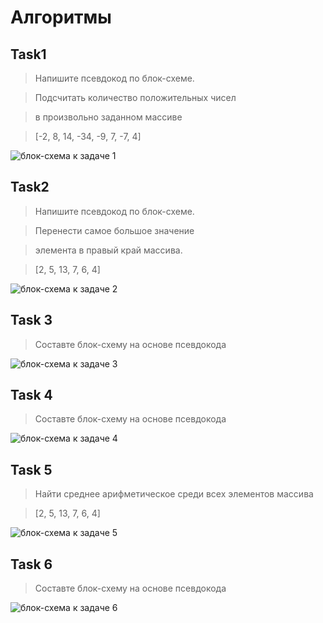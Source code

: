 # Алгоритмы

## Task1

> Напишите псевдокод по блок-схеме.

> Подсчитать количество положительных чисел 

> в произвольно заданном массиве

> [-2, 8, 14, -34, -9, 7, -7, 4]

![блок-схема к задаче 1](task1.png)

## Task2

> Напишите псевдокод по блок-схеме.

> Перенести самое большое значение

> элемента в правый край массива.

> [2, 5, 13, 7, 6, 4]

![блок-схема к задаче 2](task2.png)

## Task 3

> Составте блок-схему на основе псевдокода

![блок-схема к задаче 3](<task 3.png>)

## Task 4

> Составте блок-схему на основе псевдокода

![блок-схема к задаче 4](<task 4-1.png>)

## Task 5

> Найти среднее арифметическое среди всех элементов массива

> [2, 5, 13, 7, 6, 4]

![блок-схема к задаче 5](<task 5.png>)

## Task 6

> Составте блок-схему на основе псевдокода 

![блок-схема к задаче 6](<task 6.png>)